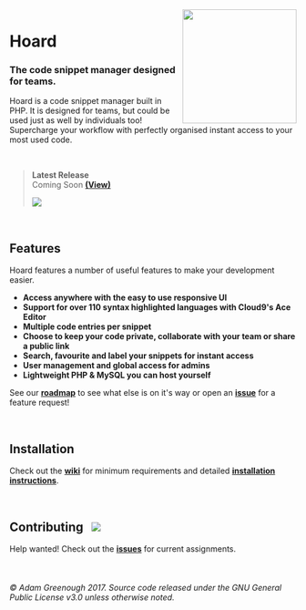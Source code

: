 <img src="https://adamgreenough.com/themes/adam/assets/hoard/github-logo.svg" align="right" width="200px">

# Hoard

### The code snippet manager designed for teams.

Hoard is a code snippet manager built in PHP. It is designed for teams, but could be used just as well by individuals too! Supercharge your workflow with perfectly organised instant access to your most used code.

  <br />

> **Latest Release**  
> Coming Soon [**(View)**](https://github.com/xadz/hoard/releases)
>
> <img src="https://img.shields.io/github/downloads/xadz/hoard/total.svg?colorB=FFB846&maxAge=30">

  <br />

## Features  

Hoard features a number of useful features to make your development easier.

- **Access anywhere with the easy to use responsive UI**
- **Support for over 110 syntax highlighted languages with Cloud9's Ace Editor**
- **Multiple code entries per snippet**
- **Choose to keep your code private, collaborate with your team or share a public link**
- **Search, favourite and label your snippets for instant access**
- **User management and global access for admins**
- **Lightweight PHP & MySQL you can host yourself**

See our [**roadmap**](https://github.com/xadz/hoard/projects/2) to see what else is on it's way or open an [**issue**](https://github.com/xadz/hoard/issues) for a feature request!

  <br />

## Installation  

Check out the [**wiki**](https://github.com/xadz/hoard/wiki/Install) for minimum requirements and detailed [**installation instructions**](https://github.com/xadz/hoard/wiki/Install).

  <br />

## Contributing &nbsp; <img src="https://img.shields.io/github/issues/xadz/hoard.svg?colorB=FFB846&maxAge=30">

Help wanted! Check out the [**issues**](https://github.com/xadz/hoard/issues) for current assignments.

  <br />

###### &copy; Adam Greenough 2017. Source code released under the GNU General Public License v3.0 unless otherwise noted.
